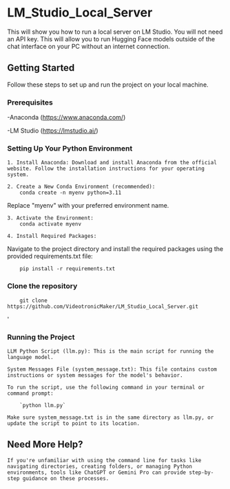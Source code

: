 # LM_Studio_Local_Server
This will show you how to run a local server on LM Studio.  You will not need an API key.  This will allow you to run Hugging Face models outside of the chat interface on your PC without an internet connection.
## Getting Started
Follow these steps to set up and run the project on your local machine.
### Prerequisites
-Anaconda (https://www.anaconda.com/)

-LM Studio (https://lmstudio.ai/)

### Setting Up Your Python Environment
    1. Install Anaconda: Download and install Anaconda from the official website. Follow the installation instructions for your operating system.
    
    2. Create a New Conda Environment (recommended):
        conda create -n myenv python=3.11

Replace "myenv" with your preferred environment name.

    3. Activate the Environment:
        conda activate myenv
    
    4. Install Required Packages:
    
Navigate to the project directory and install the required packages using the provided requirements.txt file:

        pip install -r requirements.txt

### Clone the repository
        git clone https://github.com/VideotronicMaker/LM_Studio_Local_Server.git
'

### Running the Project
    LLM Python Script (llm.py): This is the main script for running the language model.

    System Messages File (system_message.txt): This file contains custom instructions or system messages for the model's behavior.

    To run the script, use the following command in your terminal or command prompt:

        `python llm.py`

    Make sure system_message.txt is in the same directory as llm.py, or update the script to point to its location.


## Need More Help?
    If you're unfamiliar with using the command line for tasks like navigating directories, creating folders, or managing Python environments, tools like ChatGPT or Gemini Pro can provide step-by-step guidance on these processes.

